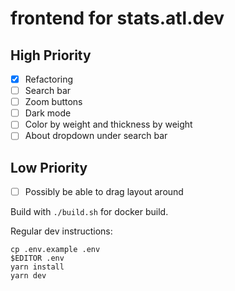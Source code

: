 # frontend for stats.atl.dev

**High Priority**
---
- [x] Refactoring
- [ ] Search bar
- [ ] Zoom buttons
- [ ] Dark mode
- [ ] Color by weight and thickness by weight
- [ ] About dropdown under search bar

**Low Priority**
---
- [ ] Possibly be able to drag layout around

Build with `./build.sh` for docker build.

Regular dev instructions:
```
cp .env.example .env
$EDITOR .env
yarn install
yarn dev
```

